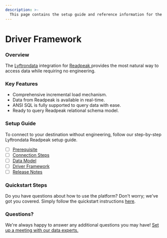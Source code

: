 ```yaml
---
description: >-
  This page contains the setup guide and reference information for the Readpeak source connector.
---
```


# Driver Framework

### Overview

The [Lyftrondata](https://www.lyftrondata.com/) integration for [Readpeak](https://www.lyftrondata.com/integration/readpeak/)[ ](https://www.lyftrondata.com/integration/readpeak/)provides the most natural way to access data while requiring no engineering.

### Key Features

* Comprehensive incremental load mechanism.
* Data from Readpeak is available in real-time.&#x20;
* ANSI SQL is fully supported to query data with ease.
* Ready to query Readpeak relational schema model.

### Setup Guide

To connect to your destination without engineering, follow our step-by-step Lyftrondata Readpeak setup guide.

* [ ] [Prerequisite](../../marketing-analytics/readpeak/prerequisite.md)
* [ ] [Connection Steps](../../marketing-analytics/readpeak/connection-steps.md)
* [ ] [Data Model](../../marketing-analytics/readpeak/data-model/)
* [ ] [Driver Framework](../../marketing-analytics/readpeak/driver-framework/)
* [ ] [Release Notes](../../marketing-analytics/readpeak/release-notes.md)

### Quickstart Steps

Do you have questions about how to use the platform? Don't worry; we've got you covered. Simply follow the quickstart instructions [here](../../../quickstart-steps.md).

### Questions? <a href="#questions" id="questions"></a>

We're always happy to answer any additional questions you may have! [Set up a meeting with our data experts.](https://www.lyftrondata.com/book-a-meeting/)


